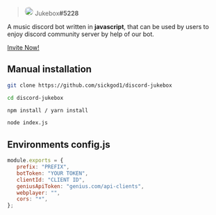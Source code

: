 
> <img  style="border-radius: 300px;"  src="https://i.postimg.cc/rs4wPZ3d/image-1.png"  width="20"/> Jukebox<strong>#5228</strong><br/>

A music discord bot written in **javascript**, that can be used by users to enjoy discord community server by help of our bot.

<a  href="https://discord.com/oauth2/authorize?client_id=990679488998297731&permissions=8&scope=applications.commands%20bot" >Invite Now!<a/>


## Manual installation

```bash
git clone https://github.com/sickgod1/discord-jukebox

cd discord-jukebox

npm install / yarn install

node index.js
```

## Environments **config.js**

```js
module.exports = {
   prefix: "PREFIX", 
   botToken: "YOUR TOKEN", 
   clientId: "CLIENT ID", 
   geniusApiToken: "genius.com/api-clients", 
   webplayer: "", 
   cors: "*", 
};

```

